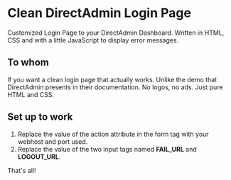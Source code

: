 # Clean DirectAdmin Login Page
Customized Login Page to your DirectAdmin Dashboard. Written in HTML, CSS and with a little JavaScript to display error messages.

## To whom
If you want a clean login page that actually works. Unlike the demo that DirectAdmin presents in their documentation. No logos, no ads. Just pure HTML and CSS.

## Set up to work
1. Replace the value of the action attribute in the form tag with your webhost and port used.
2. Replace the value of the two input tags named **FAIL_URL** and **LOGOUT_URL**.

That's all!
